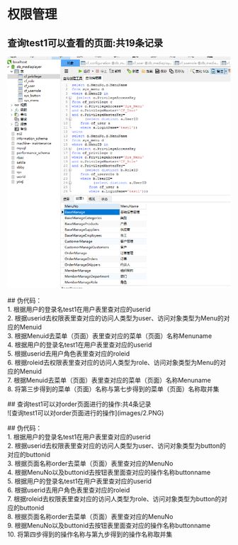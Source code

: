 # 权限管理</br>
## 查询test1可以查看的页面:共19条记录</br>
![查询test1可以查看的页面](images/1.PNG)</br>
<p></p>
## 伪代码：</br>
1.	根据用户的登录名test1在用户表里查对应的userid</br>
2.	根据userid去权限表里查对应的访问人类型为user、访问对象类型为Menu的对应的Menuid</br>
3.	根据Menuid去菜单（页面）表里查对应的菜单（页面）名称Menuname</br>
4.	 根据用户的登录名test1在用户表里查对应的userid</br>
5.	根据userid去用户角色表里查对应的roleid</br>
6.	根据roleid去权限表里查对应的访问人类型为role、访问对象类型为Menu的对应的Menuid</br>
7.	根据Menuid去菜单（页面）表里查对应的菜单（页面）名称Menuname</br>
8.	将第三步得到的菜单（页面）名称与第七步得到的菜单（页面）名称取并集</br>
<p></p>
<p></p>
## 查询test1可以对order页面进行的操作:共4条记录</br>
![查询test1可以对order页面进行的操作](images/2.PNG)</br>
<p></p>
## 伪代码：</br>
1.	根据用户的登录名test1在用户表里查对应的userid</br>
2.	根据userid去权限表里查对应的访问人类型为user、访问对象类型为button的对应的buttonid</br>
3.	根据页面名称order去菜单（页面）表里查对应的MenuNo</br>
4.	根据MenuNo以及buttonid去按钮表里面查对应的操作名称buttonname</br>
5.	根据用户的登录名test1在用户表里查对应的userid</br>
6.	根据userid去用户角色表里查对应的roleid</br>
7.	根据roleid去权限表里查对应的访问人类型为role、访问对象类型为button的对应的buttonid</br>
8.	根据页面名称order去菜单（页面）表里查对应的MenuNo</br>
9.	根据MenuNo以及buttonid去按钮表里面查对应的操作名称buttonname</br>
10.	将第四步得到的操作名称与第九步得到的操作名称取并集</br>



